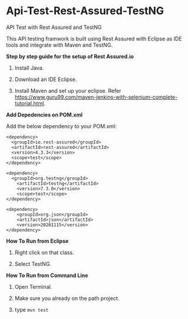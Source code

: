 # Api-Test-Rest-Assured-TestNG
API Test with Rest Assured and TestNG

This API testing framwork is built using Rest Assured with Eclipse as IDE tools and integrate with Maven and TestNG. 

**Step by step guide for the setup of Rest Assured.io**

1) Install Java. 

2) Download an IDE Eclipse.

3) Install Maven and set up your eclipse. Refer https://www.guru99.com/maven-jenkins-with-selenium-complete-tutorial.html.

**Add Depedencies on POM.xml**

Add the below dependency to your POM.xml:

```
<dependency>
  <groupId>io.rest-assured</groupId>
  <artifactId>rest-assured</artifactId>
  <version>4.3.3</version>
  <scope>test</scope>
</dependency>

<dependency>
  <groupId>org.testng</groupId>
	<artifactId>testng</artifactId>
	<version>7.3.0</version>
	<scope>test</scope>
</dependency>

<dependency>
	<groupId>org.json</groupId>
	<artifactId>json</artifactId>
	<version>20201115</version>
</dependency>
```
**How To Run from Eclipse**

1) Right click on that class. 

2) Select TestNG.

**How To Run from Command Line**

1) Open Terminal. 

2) Make sure you already on the path project.

3) type `mvn test`
